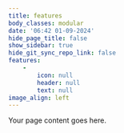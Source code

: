 ```yaml
---
title: features
body_classes: modular
date: '06:42 01-09-2024'
hide_page_title: false
show_sidebar: true
hide_git_sync_repo_link: false
features:
    -
        icon: null
        header: null
        text: null
image_align: left
---
```


Your page content goes here.